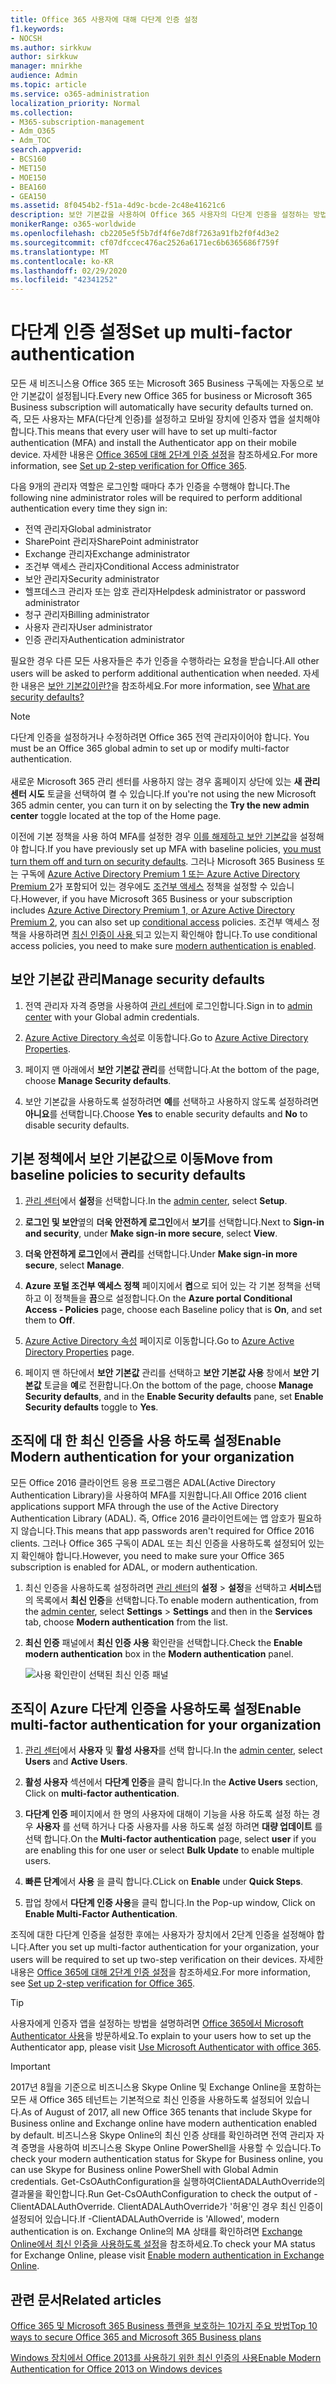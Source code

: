```yaml
---
title: Office 365 사용자에 대해 다단계 인증 설정
f1.keywords:
- NOCSH
ms.author: sirkkuw
author: sirkkuw
manager: mnirkhe
audience: Admin
ms.topic: article
ms.service: o365-administration
localization_priority: Normal
ms.collection:
- M365-subscription-management
- Adm_O365
- Adm_TOC
search.appverid:
- BCS160
- MET150
- MOE150
- BEA160
- GEA150
ms.assetid: 8f0454b2-f51a-4d9c-bcde-2c48e41621c6
description: 보안 기본값을 사용하여 Office 365 사용자의 다단계 인증을 설정하는 방법을 알아봅니다.
monikerRange: o365-worldwide
ms.openlocfilehash: cb2205e5f5b7df4f6e7d8f7263a91fb2f0f4d3e2
ms.sourcegitcommit: cf07dfccec476ac2526a6171ec6b6365686f759f
ms.translationtype: MT
ms.contentlocale: ko-KR
ms.lasthandoff: 02/29/2020
ms.locfileid: "42341252"
---
```

# <a name="set-up-multi-factor-authentication"></a><span data-ttu-id="267f7-103">다단계 인증 설정</span><span class="sxs-lookup"><span data-stu-id="267f7-103">Set up multi-factor authentication</span></span>
  
<span data-ttu-id="267f7-104">모든 새 비즈니스용 Office 365 또는 Microsoft 365 Business 구독에는 자동으로 보안 기본값이 설정됩니다.</span><span class="sxs-lookup"><span data-stu-id="267f7-104">Every new Office 365 for business or Microsoft 365 Business subscription will automatically have security defaults turned on.</span></span> <span data-ttu-id="267f7-105">즉, 모든 사용자는 MFA(다단계 인증)를 설정하고 모바일 장치에 인증자 앱을 설치해야 합니다.</span><span class="sxs-lookup"><span data-stu-id="267f7-105">This means that every user will have to set up multi-factor authentication (MFA) and install the Authenticator app on their mobile device.</span></span> <span data-ttu-id="267f7-106">자세한 내용은 [Office 365에 대해 2단계 인증 설정](https://support.office.com/article/ace1d096-61e5-449b-a875-58eb3d74de14)을 참조하세요.</span><span class="sxs-lookup"><span data-stu-id="267f7-106">For more information, see [Set up 2-step verification for Office 365](https://support.office.com/article/ace1d096-61e5-449b-a875-58eb3d74de14).</span></span>  

<span data-ttu-id="267f7-107">다음 9개의 관리자 역할은 로그인할 때마다 추가 인증을 수행해야 합니다.</span><span class="sxs-lookup"><span data-stu-id="267f7-107">The following nine administrator roles will be required to perform additional authentication every time they sign in:</span></span>
- <span data-ttu-id="267f7-108">전역 관리자</span><span class="sxs-lookup"><span data-stu-id="267f7-108">Global administrator</span></span>
- <span data-ttu-id="267f7-109">SharePoint 관리자</span><span class="sxs-lookup"><span data-stu-id="267f7-109">SharePoint administrator</span></span>
- <span data-ttu-id="267f7-110">Exchange 관리자</span><span class="sxs-lookup"><span data-stu-id="267f7-110">Exchange administrator</span></span>
- <span data-ttu-id="267f7-111">조건부 액세스 관리자</span><span class="sxs-lookup"><span data-stu-id="267f7-111">Conditional Access administrator</span></span>
- <span data-ttu-id="267f7-112">보안 관리자</span><span class="sxs-lookup"><span data-stu-id="267f7-112">Security administrator</span></span>
- <span data-ttu-id="267f7-113">헬프데스크 관리자 또는 암호 관리자</span><span class="sxs-lookup"><span data-stu-id="267f7-113">Helpdesk administrator or password administrator</span></span>
- <span data-ttu-id="267f7-114">청구 관리자</span><span class="sxs-lookup"><span data-stu-id="267f7-114">Billing administrator</span></span>
- <span data-ttu-id="267f7-115">사용자 관리자</span><span class="sxs-lookup"><span data-stu-id="267f7-115">User administrator</span></span>
- <span data-ttu-id="267f7-116">인증 관리자</span><span class="sxs-lookup"><span data-stu-id="267f7-116">Authentication administrator</span></span>

<span data-ttu-id="267f7-117">필요한 경우 다른 모든 사용자들은 추가 인증을 수행하라는 요청을 받습니다.</span><span class="sxs-lookup"><span data-stu-id="267f7-117">All other users will be asked to perform additional authentication when needed.</span></span> <span data-ttu-id="267f7-118">자세한 내용은 [보안 기본값이란?](https://docs.microsoft.com/azure/active-directory/fundamentals/concept-fundamentals-security-defaults)을 참조하세요.</span><span class="sxs-lookup"><span data-stu-id="267f7-118">For more information, see [What are security defaults?](https://docs.microsoft.com/azure/active-directory/fundamentals/concept-fundamentals-security-defaults)</span></span>

> [!NOTE]
> <span data-ttu-id="267f7-p103">다단계 인증을 설정하거나 수정하려면 Office 365 전역 관리자이어야 합니다. </span><span class="sxs-lookup"><span data-stu-id="267f7-p103">You must be an Office 365 global admin to set up or modify multi-factor authentication. </span></span><br><br>
> <span data-ttu-id="267f7-120">새로운 Microsoft 365 관리 센터를 사용하지 않는 경우 홈페이지 상단에 있는 **새 관리 센터 시도** 토글을 선택하여 켤 수 있습니다.</span><span class="sxs-lookup"><span data-stu-id="267f7-120">If you're not using the new Microsoft 365 admin center, you can turn it on by selecting the **Try the new admin center** toggle located at the top of the Home page.</span></span>

<span data-ttu-id="267f7-121">이전에 기본 정책을 사용 하여 MFA를 설정한 경우 [ 이를 해제하고 보안 기본값](#move-from-baseline-policies-to-security-defaults)을 설정해야 합니다.</span><span class="sxs-lookup"><span data-stu-id="267f7-121">If you have previously set up MFA with baseline policies, [you must turn them off and turn on security defaults](#move-from-baseline-policies-to-security-defaults).</span></span> <span data-ttu-id="267f7-122">그러나 Microsoft 365 Business 또는 구독에 [Azure Active Directory Premium 1 또는 Azure Active Directory Premium 2](https://azure.microsoft.com/pricing/details/active-directory/)가 포함되어 있는 경우에도 [조건부 액세스](https://docs.microsoft.com/azure/active-directory/conditional-access/overview) 정책을 설정할 수 있습니다.</span><span class="sxs-lookup"><span data-stu-id="267f7-122">However, if you have Microsoft 365 Business or your subscription includes [Azure Active Directory Premium 1, or Azure Active Directory Premium 2](https://azure.microsoft.com/pricing/details/active-directory/), you can also set up [conditional access](https://docs.microsoft.com/azure/active-directory/conditional-access/overview) policies.</span></span> <span data-ttu-id="267f7-123">조건부 액세스 정책을 사용하려면 [최신 인증이 사용 ](#enable-multi-factor-authentication-for-your-organization)되고 있는지 확인해야 합니다.</span><span class="sxs-lookup"><span data-stu-id="267f7-123">To use conditional access policies, you need to make sure [modern authentication is enabled](#enable-multi-factor-authentication-for-your-organization).</span></span>

## <a name="manage-security-defaults"></a><span data-ttu-id="267f7-124">보안 기본값 관리</span><span class="sxs-lookup"><span data-stu-id="267f7-124">Manage security defaults</span></span>

1. <span data-ttu-id="267f7-125">전역 관리자 자격 증명을 사용하여 [관리 센터](https://go.microsoft.com/fwlink/p/?linkid=834822)에 로그인합니다.</span><span class="sxs-lookup"><span data-stu-id="267f7-125">Sign in to [admin center](https://go.microsoft.com/fwlink/p/?linkid=834822) with your Global admin credentials.</span></span>
2. <span data-ttu-id="267f7-126">[Azure Active Directory 속성](https://portal.azure.com/#blade/Microsoft_AAD_IAM/ActiveDirectoryMenuBlade/Properties)로 이동합니다.</span><span class="sxs-lookup"><span data-stu-id="267f7-126">Go to [Azure Active Directory Properties](https://portal.azure.com/#blade/Microsoft_AAD_IAM/ActiveDirectoryMenuBlade/Properties).</span></span>

3. <span data-ttu-id="267f7-127">페이지 맨 아래에서 **보안 기본값 관리**를 선택합니다.</span><span class="sxs-lookup"><span data-stu-id="267f7-127">At the bottom of the page, choose **Manage Security defaults**.</span></span>
4. <span data-ttu-id="267f7-128">보안 기본값을 사용하도록 설정하려면 **예**를 선택하고 사용하지 않도록 설정하려면 **아니요**를 선택합니다.</span><span class="sxs-lookup"><span data-stu-id="267f7-128">Choose **Yes** to enable security defaults and **No** to disable security defaults.</span></span>

## <a name="move-from-baseline-policies-to-security-defaults"></a><span data-ttu-id="267f7-129">기본 정책에서 보안 기본값으로 이동</span><span class="sxs-lookup"><span data-stu-id="267f7-129">Move from baseline policies to security defaults</span></span>

1. <span data-ttu-id="267f7-130">[관리 센터](https://go.microsoft.com/fwlink/p/?linkid=834822)에서 **설정**을 선택합니다.</span><span class="sxs-lookup"><span data-stu-id="267f7-130">In the [admin center](https://go.microsoft.com/fwlink/p/?linkid=834822), select **Setup**.</span></span>

2. <span data-ttu-id="267f7-131">**로그인 및 보안**옆의 **더욱 안전하게 로그인**에서 **보기**를 선택합니다.</span><span class="sxs-lookup"><span data-stu-id="267f7-131">Next to **Sign-in and security**, under **Make sign-in more secure**, select **View**.</span></span>

3. <span data-ttu-id="267f7-132">**더욱 안전하게 로그인**에서 **관리**를 선택합니다.</span><span class="sxs-lookup"><span data-stu-id="267f7-132">Under **Make sign-in more secure**, select **Manage**.</span></span> 

4. <span data-ttu-id="267f7-133">**Azure 포털 조건부 액세스 정책** 페이지에서 **켬**으로 되어 있는 각 기본 정책을 선택하고 이 정책들을 **끔**으로 설정합니다.</span><span class="sxs-lookup"><span data-stu-id="267f7-133">On the **Azure portal Conditional Access - Policies** page,  choose each Baseline policy that is **On**, and set them to **Off**.</span></span>
5. <span data-ttu-id="267f7-134">[Azure Active Directory 속성](https://portal.azure.com/#blade/Microsoft_AAD_IAM/ActiveDirectoryMenuBlade/Properties) 페이지로 이동합니다.</span><span class="sxs-lookup"><span data-stu-id="267f7-134">Go to [Azure Active Directory Properties](https://portal.azure.com/#blade/Microsoft_AAD_IAM/ActiveDirectoryMenuBlade/Properties) page.</span></span>
6. <span data-ttu-id="267f7-135">페이지 맨 하단에서 **보안 기본값** 관리를 선택하고 **보안 기본값 사용** 창에서 **보안 기본값** 토글을 **예**로 전환합니다.</span><span class="sxs-lookup"><span data-stu-id="267f7-135">On the bottom of the page, choose **Manage Security defaults**, and in the **Enable Security defaults** pane, set **Enable Security defaults** toggle to **Yes**.</span></span> 

## <a name="enable-modern-authentication-for-your-organization"></a><span data-ttu-id="267f7-136">조직에 대 한 최신 인증을 사용 하도록 설정</span><span class="sxs-lookup"><span data-stu-id="267f7-136">Enable Modern authentication for your organization</span></span>

<span data-ttu-id="267f7-137">모든 Office 2016 클라이언트 응용 프로그램은 ADAL(Active Directory Authentication Library)을 사용하여 MFA를 지원합니다.</span><span class="sxs-lookup"><span data-stu-id="267f7-137">All Office 2016 client applications support MFA through the use of the Active Directory Authentication Library (ADAL).</span></span> <span data-ttu-id="267f7-138">즉, Office 2016 클라이언트에는 앱 암호가 필요하지 않습니다.</span><span class="sxs-lookup"><span data-stu-id="267f7-138">This means that app passwords aren't required for Office 2016 clients.</span></span> <span data-ttu-id="267f7-139">그러나 Office 365 구독이 ADAL 또는 최신 인증을 사용하도록 설정되어 있는지 확인해야 합니다.</span><span class="sxs-lookup"><span data-stu-id="267f7-139">However, you need to make sure your Office 365 subscription is enabled for ADAL, or modern authentication.</span></span>

1. <span data-ttu-id="267f7-140">최신 인증을 사용하도록 설정하려면 [관리 센터](https://go.microsoft.com/fwlink/p/?linkid=834822)의 **설정** \> **설정**을 선택하고 **서비스**탭의 목록에서 **최신 인증**을 선택합니다.</span><span class="sxs-lookup"><span data-stu-id="267f7-140">To enable modern authentication, from the [admin center](https://go.microsoft.com/fwlink/p/?linkid=834822), select **Settings** \> **Settings** and then in the **Services** tab, choose **Modern authentication** from the list.</span></span>

2. <span data-ttu-id="267f7-141">**최신 인증** 패널에서 **최신 인증 사용** 확인란을 선택합니다.</span><span class="sxs-lookup"><span data-stu-id="267f7-141">Check the **Enable modern authentication** box in the **Modern authentication** panel.</span></span> 

    ![사용 확인란이 선택된 최신 인증 패널](../media/enablemodernauth.png)
    
## <a name="enable-multi-factor-authentication-for-your-organization"></a><span data-ttu-id="267f7-143">조직이 Azure 다단계 인증을 사용하도록 설정</span><span class="sxs-lookup"><span data-stu-id="267f7-143">Enable multi-factor authentication for your organization</span></span>
    
1. <span data-ttu-id="267f7-144">[관리 센터](https://go.microsoft.com/fwlink/p/?linkid=834822)에서 **사용자** 및 **활성 사용자**를 선택 합니다.</span><span class="sxs-lookup"><span data-stu-id="267f7-144">In the [admin center](https://go.microsoft.com/fwlink/p/?linkid=834822), select **Users** and **Active Users**.</span></span>

2. <span data-ttu-id="267f7-145">**활성 사용자** 섹션에서 **다단계 인증**을 클릭 합니다.</span><span class="sxs-lookup"><span data-stu-id="267f7-145">In the **Active Users** section, Click on  **multi-factor authentication**.</span></span>

3. <span data-ttu-id="267f7-146">**다단계 인증** 페이지에서 한 명의 사용자에 대해이 기능을 사용 하도록 설정 하는 경우 **사용자** 를 선택 하거나 다중 사용자를 사용 하도록 설정 하려면 **대량 업데이트** 를 선택 합니다.</span><span class="sxs-lookup"><span data-stu-id="267f7-146">On the **Multi-factor authentication** page, select **user** if you are enabling this for one user or select **Bulk Update** to enable multiple users.</span></span>

4. <span data-ttu-id="267f7-147">**빠른 단계**에서 **사용** 을 클릭 합니다.</span><span class="sxs-lookup"><span data-stu-id="267f7-147">CLick on **Enable** under **Quick Steps**.</span></span>

5. <span data-ttu-id="267f7-148">팝업 창에서 **다단계 인증 사용**을 클릭 합니다.</span><span class="sxs-lookup"><span data-stu-id="267f7-148">In the Pop-up window, Click on **Enable Multi-Factor Authentication**.</span></span>

<span data-ttu-id="267f7-149">조직에 대한 다단계 인증을 설정한 후에는 사용자가 장치에서 2단계 인증을 설정해야 합니다.</span><span class="sxs-lookup"><span data-stu-id="267f7-149">After you set up multi-factor authentication for your organization, your users will be required to set up two-step verification on their devices.</span></span> <span data-ttu-id="267f7-150">자세한 내용은 [Office 365에 대해 2단계 인증 설정](https://support.office.com/article/ace1d096-61e5-449b-a875-58eb3d74de14)을 참조하세요.</span><span class="sxs-lookup"><span data-stu-id="267f7-150">For more information, see [Set up 2-step verification for Office 365](https://support.office.com/article/ace1d096-61e5-449b-a875-58eb3d74de14).</span></span>
    
> [!TIP]
> <span data-ttu-id="267f7-151">사용자에게 인증자 앱을 설정하는 방법을 설명하려면 [Office 365에서 Microsoft Authenticator 사용](https://support.office.com/article/use-microsoft-authenticator-with-office-365-1412611f-ad8d-43ab-807c-7965e5155411?ui=en-US&rs=en-US&ad=US#ID0EAADAAA=_Step_1)을 방문하세요.</span><span class="sxs-lookup"><span data-stu-id="267f7-151">To explain to your users how to set up the Authenticator app, please visit [Use Microsoft Authenticator with office 365](https://support.office.com/article/use-microsoft-authenticator-with-office-365-1412611f-ad8d-43ab-807c-7965e5155411?ui=en-US&rs=en-US&ad=US#ID0EAADAAA=_Step_1).</span></span>


> [!IMPORTANT]
> <span data-ttu-id="267f7-152">2017년 8월을 기준으로 비즈니스용 Skype Online 및 Exchange Online을 포함하는 모든 새 Office 365 테넌트는 기본적으로 최신 인증을 사용하도록 설정되어 있습니다.</span><span class="sxs-lookup"><span data-stu-id="267f7-152">As of August of 2017, all new Office 365 tenants that include Skype for Business online and Exchange online have modern authentication enabled by default.</span></span> <span data-ttu-id="267f7-153">비즈니스용 Skype Online의 최신 인증 상태를 확인하려면 전역 관리자 자격 증명을 사용하여 비즈니스용 Skype Online PowerShell을 사용할 수 있습니다.</span><span class="sxs-lookup"><span data-stu-id="267f7-153">To check your modern authentication status for Skype for Business online, you can use Skype for Business online PowerShell with Global Admin credentials.</span></span> <span data-ttu-id="267f7-154">Get-CsOAuthConfiguration을 실행하여ClientADALAuthOverride의 결과물을 확인합니다.</span><span class="sxs-lookup"><span data-stu-id="267f7-154">Run Get-CsOAuthConfiguration to check the output of -ClientADALAuthOverride.</span></span> <span data-ttu-id="267f7-155">ClientADALAuthOverride가 '허용'인 경우 최신 인증이 설정되어 있습니다.</span><span class="sxs-lookup"><span data-stu-id="267f7-155">If -ClientADALAuthOverride is 'Allowed', modern authentication is on.</span></span>
<span data-ttu-id="267f7-156">Exchange Online의 MA 상태를 확인하려면 [Exchange Online에서 최신 인증을 사용하도록 설정](https://docs.microsoft.com/exchange/clients-and-mobile-in-exchange-online/enable-or-disable-modern-authentication-in-exchange-online)을 참조하세요.</span><span class="sxs-lookup"><span data-stu-id="267f7-156">To check your MA status for Exchange Online, please visit [Enable modern authentication in Exchange Online](https://docs.microsoft.com/exchange/clients-and-mobile-in-exchange-online/enable-or-disable-modern-authentication-in-exchange-online).</span></span>

## <a name="related-articles"></a><span data-ttu-id="267f7-157">관련 문서</span><span class="sxs-lookup"><span data-stu-id="267f7-157">Related articles</span></span>

[<span data-ttu-id="267f7-158">Office 365 및 Microsoft 365 Business 플랜을 보호하는 10가지 주요 방법</span><span class="sxs-lookup"><span data-stu-id="267f7-158">Top 10 ways to secure Office 365 and Microsoft 365 Business plans</span></span>](secure-your-business-data.md)

[<span data-ttu-id="267f7-159">Windows 장치에서 Office 2013를 사용하기 위한 최신 인증의 사용</span><span class="sxs-lookup"><span data-stu-id="267f7-159">Enable Modern Authentication for Office 2013 on Windows devices</span></span>](enable-modern-authentication.md)
